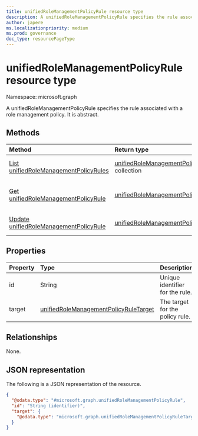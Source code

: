 ```yaml
---
title: unifiedRoleManagementPolicyRule resource type
description: A unifiedRoleManagementPolicyRule specifies the rule associated with a role management policy. It is abstract.
author: japere
ms.localizationpriority: medium
ms.prod: governance
doc_type: resourcePageType
---
```


# unifiedRoleManagementPolicyRule resource type

Namespace: microsoft.graph

A unifiedRoleManagementPolicyRule specifies the rule associated with a role management policy. It is abstract.

## Methods

| Method                                                                                     | Return type                                                                                   | Description                                                                                                                            |
| :----------------------------------------------------------------------------------------- | :-------------------------------------------------------------------------------------------- | :------------------------------------------------------------------------------------------------------------------------------------- |
| [List unifiedRoleManagementPolicyRules](../api/unifiedrolemanagementpolicyrule-list.md)    | [unifiedRoleManagementPolicyRule](../resources/unifiedrolemanagementpolicyrule.md) collection | Get a list of the [unifiedRoleManagementPolicyRule](../resources/unifiedrolemanagementpolicyrule.md) objects and their properties.     |
| [Get unifiedRoleManagementPolicyRule](../api/unifiedrolemanagementpolicyrule-get.md)       | [unifiedRoleManagementPolicyRule](../resources/unifiedrolemanagementpolicyrule.md)            | Read the properties and relationships of an [unifiedRoleManagementPolicyRule](../resources/unifiedrolemanagementpolicyrule.md) object. |
| [Update unifiedRoleManagementPolicyRule](../api/unifiedrolemanagementpolicyrule-update.md) | [unifiedRoleManagementPolicyRule](../resources/unifiedrolemanagementpolicyrule.md)            | Update the properties of an [unifiedRoleManagementPolicyRule](../resources/unifiedrolemanagementpolicyrule.md) object.                 |

## Properties

| Property | Type                                                                                           | Description                     |
| :------- | :--------------------------------------------------------------------------------------------- | :------------------------------ |
| id       | String                                                                                         | Unique identifier for the rule. |
| target   | [unifiedRoleManagementPolicyRuleTarget](../resources/unifiedrolemanagementpolicyruletarget.md) | The target for the policy rule. |

## Relationships

None.

## JSON representation

The following is a JSON representation of the resource.

<!-- {
  "blockType": "resource",
  "keyProperty": "id",
  "@odata.type": "microsoft.graph.unifiedRoleManagementPolicyRule",
  "openType": false
}
-->

```json
{
  "@odata.type": "#microsoft.graph.unifiedRoleManagementPolicyRule",
  "id": "String (identifier)",
  "target": {
    "@odata.type": "microsoft.graph.unifiedRoleManagementPolicyRuleTarget"
  }
}
```

